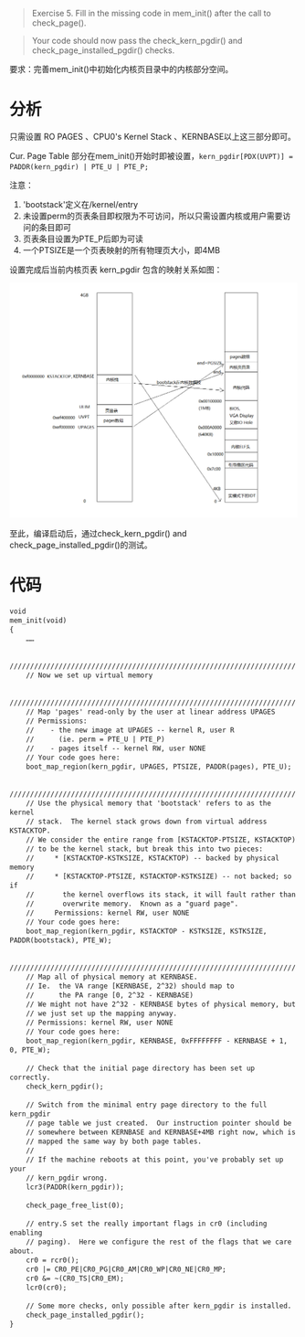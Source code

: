 >Exercise 5. Fill in the missing code in mem_init() after the call to check_page().

>Your code should now pass the check_kern_pgdir() and check_page_installed_pgdir() checks.

要求：完善mem_init()中初始化内核页目录中的内核部分空间。

# 分析

只需设置 RO PAGES 、CPU0's Kernel Stack 、KERNBASE以上这三部分即可。

Cur. Page Table 部分在mem_init()开始时即被设置，`kern_pgdir[PDX(UVPT)] = PADDR(kern_pgdir) | PTE_U | PTE_P;`

注意：
1. 'bootstack'定义在/kernel/entry
2. 未设置perm的页表条目即权限为不可访问，所以只需设置内核或用户需要访问的条目即可
3. 页表条目设置为PTE_P后即为可读
4. 一个PTSIZE是一个页表映射的所有物理页大小，即4MB

设置完成后当前内核页表 kern_pgdir 包含的映射关系如图：

![图3](https://github.com/Crown798/MIT-JOS-2019/blob/master/Lab2/images/3.png?raw=true)

至此，编译启动后，通过check_kern_pgdir() and check_page_installed_pgdir()的测试。

# 代码

```
void
mem_init(void)
{
	……

	//////////////////////////////////////////////////////////////////////
	// Now we set up virtual memory

	//////////////////////////////////////////////////////////////////////
	// Map 'pages' read-only by the user at linear address UPAGES
	// Permissions:
	//    - the new image at UPAGES -- kernel R, user R
	//      (ie. perm = PTE_U | PTE_P)
	//    - pages itself -- kernel RW, user NONE
	// Your code goes here:
	boot_map_region(kern_pgdir, UPAGES, PTSIZE, PADDR(pages), PTE_U);

	//////////////////////////////////////////////////////////////////////
	// Use the physical memory that 'bootstack' refers to as the kernel
	// stack.  The kernel stack grows down from virtual address KSTACKTOP.
	// We consider the entire range from [KSTACKTOP-PTSIZE, KSTACKTOP)
	// to be the kernel stack, but break this into two pieces:
	//     * [KSTACKTOP-KSTKSIZE, KSTACKTOP) -- backed by physical memory
	//     * [KSTACKTOP-PTSIZE, KSTACKTOP-KSTKSIZE) -- not backed; so if
	//       the kernel overflows its stack, it will fault rather than
	//       overwrite memory.  Known as a "guard page".
	//     Permissions: kernel RW, user NONE
	// Your code goes here:
	boot_map_region(kern_pgdir, KSTACKTOP - KSTKSIZE, KSTKSIZE, PADDR(bootstack), PTE_W);

	//////////////////////////////////////////////////////////////////////
	// Map all of physical memory at KERNBASE.
	// Ie.  the VA range [KERNBASE, 2^32) should map to
	//      the PA range [0, 2^32 - KERNBASE)
	// We might not have 2^32 - KERNBASE bytes of physical memory, but
	// we just set up the mapping anyway.
	// Permissions: kernel RW, user NONE
	// Your code goes here:
	boot_map_region(kern_pgdir, KERNBASE, 0xFFFFFFFF - KERNBASE + 1, 0, PTE_W);

	// Check that the initial page directory has been set up correctly.
	check_kern_pgdir();

	// Switch from the minimal entry page directory to the full kern_pgdir
	// page table we just created.	Our instruction pointer should be
	// somewhere between KERNBASE and KERNBASE+4MB right now, which is
	// mapped the same way by both page tables.
	//
	// If the machine reboots at this point, you've probably set up your
	// kern_pgdir wrong.
	lcr3(PADDR(kern_pgdir));

	check_page_free_list(0);

	// entry.S set the really important flags in cr0 (including enabling
	// paging).  Here we configure the rest of the flags that we care about.
	cr0 = rcr0();
	cr0 |= CR0_PE|CR0_PG|CR0_AM|CR0_WP|CR0_NE|CR0_MP;
	cr0 &= ~(CR0_TS|CR0_EM);
	lcr0(cr0);

	// Some more checks, only possible after kern_pgdir is installed.
	check_page_installed_pgdir();
}
```

